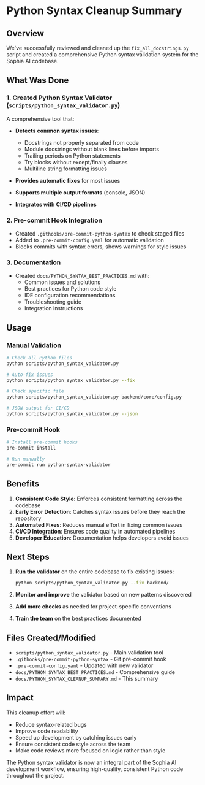 # Python Syntax Cleanup Summary

## Overview

We've successfully reviewed and cleaned up the `fix_all_docstrings.py` script and created a comprehensive Python syntax validation system for the Sophia AI codebase.

## What Was Done

### 1. Created Python Syntax Validator (`scripts/python_syntax_validator.py`)

A comprehensive tool that:
- **Detects common syntax issues**:
  - Docstrings not properly separated from code
  - Module docstrings without blank lines before imports
  - Trailing periods on Python statements
  - Try blocks without except/finally clauses
  - Multiline string formatting issues

- **Provides automatic fixes** for most issues
- **Supports multiple output formats** (console, JSON)
- **Integrates with CI/CD pipelines**

### 2. Pre-commit Hook Integration

- Created `.githooks/pre-commit-python-syntax` to check staged files
- Added to `.pre-commit-config.yaml` for automatic validation
- Blocks commits with syntax errors, shows warnings for style issues

### 3. Documentation

- Created `docs/PYTHON_SYNTAX_BEST_PRACTICES.md` with:
  - Common issues and solutions
  - Best practices for Python code style
  - IDE configuration recommendations
  - Troubleshooting guide
  - Integration instructions

## Usage

### Manual Validation
```bash
# Check all Python files
python scripts/python_syntax_validator.py

# Auto-fix issues
python scripts/python_syntax_validator.py --fix

# Check specific file
python scripts/python_syntax_validator.py backend/core/config.py

# JSON output for CI/CD
python scripts/python_syntax_validator.py --json
```

### Pre-commit Hook
```bash
# Install pre-commit hooks
pre-commit install

# Run manually
pre-commit run python-syntax-validator
```

## Benefits

1. **Consistent Code Style**: Enforces consistent formatting across the codebase
2. **Early Error Detection**: Catches syntax issues before they reach the repository
3. **Automated Fixes**: Reduces manual effort in fixing common issues
4. **CI/CD Integration**: Ensures code quality in automated pipelines
5. **Developer Education**: Documentation helps developers avoid issues

## Next Steps

1. **Run the validator** on the entire codebase to fix existing issues:
   ```bash
   python scripts/python_syntax_validator.py --fix backend/
   ```

2. **Monitor and improve** the validator based on new patterns discovered

3. **Add more checks** as needed for project-specific conventions

4. **Train the team** on the best practices documented

## Files Created/Modified

- `scripts/python_syntax_validator.py` - Main validation tool
- `.githooks/pre-commit-python-syntax` - Git pre-commit hook
- `.pre-commit-config.yaml` - Updated with new validator
- `docs/PYTHON_SYNTAX_BEST_PRACTICES.md` - Comprehensive guide
- `docs/PYTHON_SYNTAX_CLEANUP_SUMMARY.md` - This summary

## Impact

This cleanup effort will:
- Reduce syntax-related bugs
- Improve code readability
- Speed up development by catching issues early
- Ensure consistent code style across the team
- Make code reviews more focused on logic rather than style

The Python syntax validator is now an integral part of the Sophia AI development workflow, ensuring high-quality, consistent Python code throughout the project.
